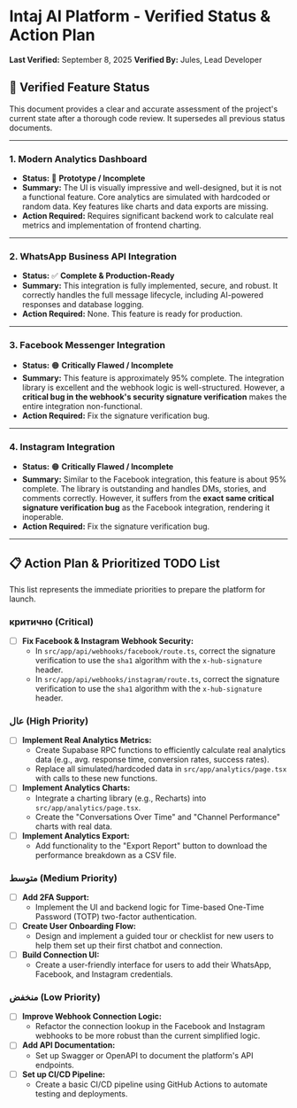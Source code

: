 # Intaj AI Platform - Verified Status & Action Plan

**Last Verified:** September 8, 2025
**Verified By:** Jules, Lead Developer

## 🎯 Verified Feature Status

This document provides a clear and accurate assessment of the project's current state after a thorough code review. It supersedes all previous status documents.

---

### 1. Modern Analytics Dashboard
- **Status:** 🔴 **Prototype / Incomplete**
- **Summary:** The UI is visually impressive and well-designed, but it is not a functional feature. Core analytics are simulated with hardcoded or random data. Key features like charts and data exports are missing.
- **Action Required:** Requires significant backend work to calculate real metrics and implementation of frontend charting.

---

### 2. WhatsApp Business API Integration
- **Status:** ✅ **Complete & Production-Ready**
- **Summary:** This integration is fully implemented, secure, and robust. It correctly handles the full message lifecycle, including AI-powered responses and database logging.
- **Action Required:** None. This feature is ready for production.

---

### 3. Facebook Messenger Integration
- **Status:** 🟠 **Critically Flawed / Incomplete**
- **Summary:** This feature is approximately 95% complete. The integration library is excellent and the webhook logic is well-structured. However, a **critical bug in the webhook's security signature verification** makes the entire integration non-functional.
- **Action Required:** Fix the signature verification bug.

---

### 4. Instagram Integration
- **Status:** 🟠 **Critically Flawed / Incomplete**
- **Summary:** Similar to the Facebook integration, this feature is about 95% complete. The library is outstanding and handles DMs, stories, and comments correctly. However, it suffers from the **exact same critical signature verification bug** as the Facebook integration, rendering it inoperable.
- **Action Required:** Fix the signature verification bug.

---

## 📋 Action Plan & Prioritized TODO List

This list represents the immediate priorities to prepare the platform for launch.

###  критично (Critical)
- [ ] **Fix Facebook & Instagram Webhook Security:**
  - In `src/app/api/webhooks/facebook/route.ts`, correct the signature verification to use the `sha1` algorithm with the `x-hub-signature` header.
  - In `src/app/api/webhooks/instagram/route.ts`, correct the signature verification to use the `sha1` algorithm with the `x-hub-signature` header.

### عال (High Priority)
- [ ] **Implement Real Analytics Metrics:**
  - Create Supabase RPC functions to efficiently calculate real analytics data (e.g., avg. response time, conversion rates, success rates).
  - Replace all simulated/hardcoded data in `src/app/analytics/page.tsx` with calls to these new functions.
- [ ] **Implement Analytics Charts:**
  - Integrate a charting library (e.g., Recharts) into `src/app/analytics/page.tsx`.
  - Create the "Conversations Over Time" and "Channel Performance" charts with real data.
- [ ] **Implement Analytics Export:**
  - Add functionality to the "Export Report" button to download the performance breakdown as a CSV file.

### متوسط (Medium Priority)
- [ ] **Add 2FA Support:**
  - Implement the UI and backend logic for Time-based One-Time Password (TOTP) two-factor authentication.
- [ ] **Create User Onboarding Flow:**
  - Design and implement a guided tour or checklist for new users to help them set up their first chatbot and connection.
- [ ] **Build Connection UI:**
  - Create a user-friendly interface for users to add their WhatsApp, Facebook, and Instagram credentials.

### منخفض (Low Priority)
- [ ] **Improve Webhook Connection Logic:**
  - Refactor the connection lookup in the Facebook and Instagram webhooks to be more robust than the current simplified logic.
- [ ] **Add API Documentation:**
  - Set up Swagger or OpenAPI to document the platform's API endpoints.
- [ ] **Set up CI/CD Pipeline:**
  - Create a basic CI/CD pipeline using GitHub Actions to automate testing and deployments.
